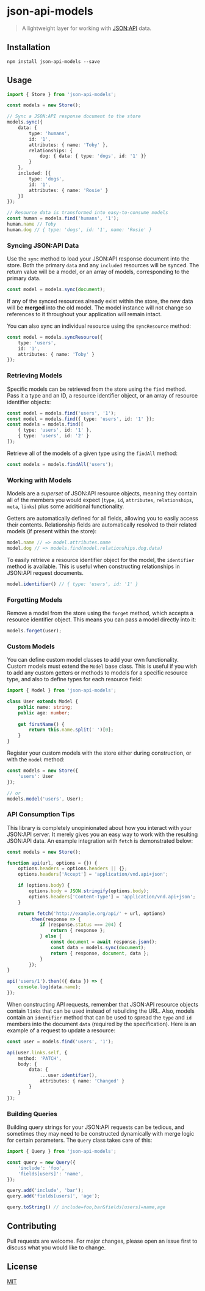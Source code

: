 # json-api-models

> A lightweight layer for working with [JSON:API](http://jsonapi.org) data.

## Installation

```
npm install json-api-models --save
```

## Usage

```ts
import { Store } from 'json-api-models';

const models = new Store();

// Sync a JSON:API response document to the store
models.sync({
    data: {
        type: 'humans',
        id: '1',
        attributes: { name: 'Toby' },
        relationships: {
            dog: { data: { type: 'dogs', id: '1' }}
        }
    },
    included: [{
        type: 'dogs',
        id: '1',
        attributes: { name: 'Rosie' }
    }]
});

// Resource data is transformed into easy-to-consume models
const human = models.find('humans', '1');
human.name // Toby
human.dog // { type: 'dogs', id: '1', name: 'Rosie' }
```

### Syncing JSON:API Data

Use the `sync` method to load your JSON:API response document into the store. Both the primary `data` and any `included` resources will be synced. The return value will be a model, or an array of models, corresponding to the primary data.

```ts
const model = models.sync(document);
```

If any of the synced resources already exist within the store, the new data will be **merged** into the old model. The model instance will not change so references to it throughout your application will remain intact.

You can also sync an individual resource using the `syncResource` method:

```ts
const model = models.syncResource({
    type: 'users',
    id: '1',
    attributes: { name: 'Toby' }
});
```

### Retrieving Models

Specific models can be retrieved from the store using the `find` method. Pass it a type and an ID, a resource identifier object, or an array of resource identifier objects:

```ts
const model = models.find('users', '1');
const model = models.find({ type: 'users', id: '1' });
const models = models.find([
    { type: 'users', id: '1' },
    { type: 'users', id: '2' }
]);
```

Retrieve all of the models of a given type using the `findAll` method:

```ts
const models = models.findAll('users');
```

### Working with Models

Models are a *superset* of JSON:API resource objects, meaning they contain all of the members you would expect (`type`, `id`, `attributes`, `relationships`, `meta`, `links`) plus some additional functionality.

Getters are automatically defined for all fields, allowing you to easily access their contents. Relationship fields are automatically resolved to their related models (if present within the store):

```ts
model.name // => model.attributes.name
model.dog // => models.find(model.relationships.dog.data)
```

To easily retrieve a resource identifier object for the model, the `identifier` method is available. This is useful when constructing relationships in JSON:API request documents.

```ts
model.identifier() // { type: 'users', id: '1' }
```

### Forgetting Models

Remove a model from the store using the `forget` method, which accepts a resource identifier object. This means you can pass a model directly into it:

```ts
models.forget(user);
```

### Custom Models

You can define custom model classes to add your own functionality. Custom models must extend the `Model` base class. This is useful if you wish to add any custom getters or methods to models for a specific resource type, and also to define types for each resource field:

```ts
import { Model } from 'json-api-models';

class User extends Model {
    public name: string;
    public age: number;
    
    get firstName() {
        return this.name.split(' ')[0];
    }
}
```

Register your custom models with the store either during construction, or with the `model` method:

```ts
const models = new Store({
    'users': User
});

// or
models.model('users', User);
```

### API Consumption Tips

This library is completely unopinionated about how you interact with your JSON:API server. It merely gives you an easy way to work with the resulting JSON:API data. An example integration with `fetch` is demonstrated below:

```ts
const models = new Store();

function api(url, options = {}) {
    options.headers = options.headers || {};
    options.headers['Accept'] = 'application/vnd.api+json';

    if (options.body) {
        options.body = JSON.stringify(options.body);
        options.headers['Content-Type'] = 'application/vnd.api+json';
    }

    return fetch('http://example.org/api/' + url, options)
    	.then(response => {
        	if (response.status === 204) {
                return { response };
            } else {
                const document = await response.json();
                const data = models.sync(document);
                return { response, document, data };
            }
    	});
}

api('users/1').then(({ data }) => {
    console.log(data.name);
});
```

When constructing API requests, remember that JSON:API resource objects contain `links` that can be used instead of rebuilding the URL. Also, models contain an `identifier` method that can be used to spread the `type` and `id` members into the document `data` (required by the specification). Here is an example of a request to update a resource:

```ts
const user = models.find('users', '1');

api(user.links.self, {
    method: 'PATCH',
    body: {
        data: {
            ...user.identifier(),
            attributes: { name: 'Changed' }
        }
    }
});
```

### Building Queries

Building query strings for your JSON:API requests can be tedious, and sometimes they may need to be constructed dynamically with merge logic for certain parameters. The `Query` class takes care of this:

```ts
import { Query } from 'json-api-models';

const query = new Query({
    'include': 'foo',
    'fields[users]': 'name',
});

query.add('include', 'bar');
query.add('fields[users]', 'age');

query.toString() // include=foo,bar&fields[users]=name,age
```

## Contributing

Pull requests are welcome. For major changes, please open an issue first to discuss what you would like to change.

## License

[MIT](LICENSE)

